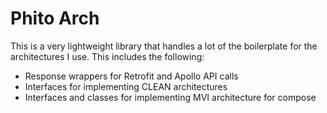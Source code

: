 # Phito Arch
This is a very lightweight library that handles a lot of the boilerplate for the architectures I use.
This includes the following:
* Response wrappers for Retrofit and Apollo API calls
* Interfaces for implementing CLEAN architectures 
* Interfaces and classes for implementing MVI architecture for compose